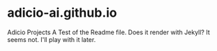 # adicio-ai.github.io
Adicio Projects
A Test of the Readme file. Does it render with Jekyll? It seems not. I'll play with it later.
